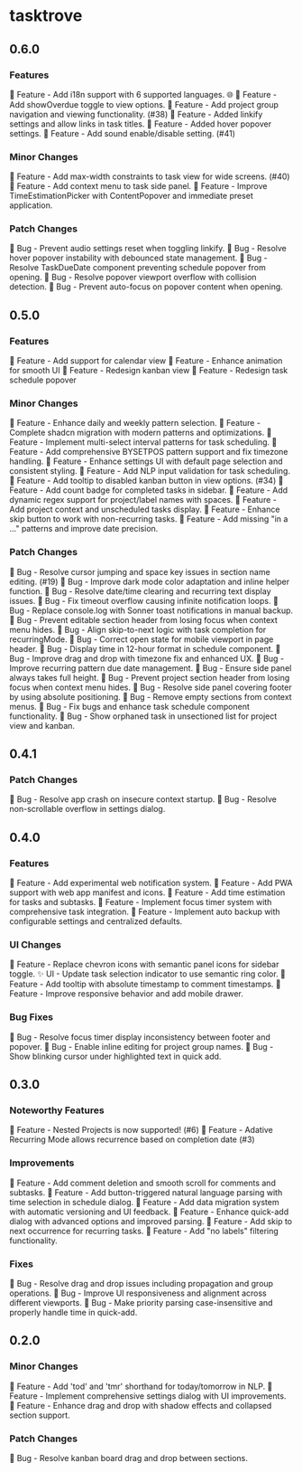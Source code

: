 # tasktrove

## 0.6.0

### Features

🎉 Feature - Add i18n support with 6 supported languages. 🌐
🎉 Feature - Add showOverdue toggle to view options.
🎉 Feature - Add project group navigation and viewing functionality. (#38)
🎉 Feature - Added linkify settings and allow links in task titles.
🎉 Feature - Added hover popover settings.
🎉 Feature - Add sound enable/disable setting. (#41)

### Minor Changes

🎉 Feature - Add max-width constraints to task view for wide screens. (#40)
🎉 Feature - Add context menu to task side panel.
🎉 Feature - Improve TimeEstimationPicker with ContentPopover and immediate preset application.

### Patch Changes

🐛 Bug - Prevent audio settings reset when toggling linkify.
🐛 Bug - Resolve hover popover instability with debounced state management.
🐛 Bug - Resolve TaskDueDate component preventing schedule popover from opening.
🐛 Bug - Resolve popover viewport overflow with collision detection.
🐛 Bug - Prevent auto-focus on popover content when opening.

## 0.5.0

### Features

🎉 Feature - Add support for calendar view
🎉 Feature - Enhance animation for smooth UI
🎉 Feature - Redesign kanban view
🎉 Feature - Redesign task schedule popover

### Minor Changes

🎉 Feature - Enhance daily and weekly pattern selection.
🎉 Feature - Complete shadcn migration with modern patterns and optimizations.
🎉 Feature - Implement multi-select interval patterns for task scheduling.
🎉 Feature - Add comprehensive BYSETPOS pattern support and fix timezone handling.
🎉 Feature - Enhance settings UI with default page selection and consistent styling.
🎉 Feature - Add NLP input validation for task scheduling.
🎉 Feature - Add tooltip to disabled kanban button in view options. (#34)
🎉 Feature - Add count badge for completed tasks in sidebar.
🎉 Feature - Add dynamic regex support for project/label names with spaces.
🎉 Feature - Add project context and unscheduled tasks display.
🎉 Feature - Enhance skip button to work with non-recurring tasks.
🎉 Feature - Add missing "in a ..." patterns and improve date precision.

### Patch Changes

🐛 Bug - Resolve cursor jumping and space key issues in section name editing. (#19)
🐛 Bug - Improve dark mode color adaptation and inline helper function.
🐛 Bug - Resolve date/time clearing and recurring text display issues.
🐛 Bug - Fix timeout overflow causing infinite notification loops.
🐛 Bug - Replace console.log with Sonner toast notifications in manual backup.
🐛 Bug - Prevent editable section header from losing focus when context menu hides.
🐛 Bug - Align skip-to-next logic with task completion for recurringMode.
🐛 Bug - Correct open state for mobile viewport in page header.
🐛 Bug - Display time in 12-hour format in schedule component.
🐛 Bug - Improve drag and drop with timezone fix and enhanced UX.
🐛 Bug - Improve recurring pattern due date management.
🐛 Bug - Ensure side panel always takes full height.
🐛 Bug - Prevent project section header from losing focus when context menu hides.
🐛 Bug - Resolve side panel covering footer by using absolute positioning.
🐛 Bug - Remove empty sections from context menus.
🐛 Bug - Fix bugs and enhance task schedule component functionality.
🐛 Bug - Show orphaned task in unsectioned list for project view and kanban.

## 0.4.1

### Patch Changes

🐛 Bug - Resolve app crash on insecure context startup.
🐛 Bug - Resolve non-scrollable overflow in settings dialog.

## 0.4.0

### Features

🎉 Feature - Add experimental web notification system.
🎉 Feature - Add PWA support with web app manifest and icons.
🎉 Feature - Add time estimation for tasks and subtasks.
🎉 Feature - Implement focus timer system with comprehensive task integration.
🎉 Feature - Implement auto backup with configurable settings and centralized defaults.

### UI Changes

🎉 Feature - Replace chevron icons with semantic panel icons for sidebar toggle.
✨ UI - Update task selection indicator to use semantic ring color.
🎉 Feature - Add tooltip with absolute timestamp to comment timestamps.
🎉 Feature - Improve responsive behavior and add mobile drawer.

### Bug Fixes

🐛 Bug - Resolve focus timer display inconsistency between footer and popover.
🐛 Bug - Enable inline editing for project group names.
🐛 Bug - Show blinking cursor under highlighted text in quick add.

## 0.3.0

### Noteworthy Features

🎉 Feature - Nested Projects is now supported! (#6)
🎉 Feature - Adative Recurring Mode allows recurrence based on completion date (#3)

### Improvements

🎉 Feature - Add comment deletion and smooth scroll for comments and subtasks.
🎉 Feature - Add button-triggered natural language parsing with time selection in schedule dialog.
🎉 Feature - Add data migration system with automatic versioning and UI feedback.
🎉 Feature - Enhance quick-add dialog with advanced options and improved parsing.
🎉 Feature - Add skip to next occurrence for recurring tasks.
🎉 Feature - Add "no labels" filtering functionality.

### Fixes

🐛 Bug - Resolve drag and drop issues including propagation and group operations.
🐛 Bug - Improve UI responsiveness and alignment across different viewports.
🐛 Bug - Make priority parsing case-insensitive and properly handle time in quick-add.

## 0.2.0

### Minor Changes

🎉 Feature - Add 'tod' and 'tmr' shorthand for today/tomorrow in NLP.
🎉 Feature - Implement comprehensive settings dialog with UI improvements.
🎉 Feature - Enhance drag and drop with shadow effects and collapsed section support.

### Patch Changes

🐛 Bug - Resolve kanban board drag and drop between sections.
